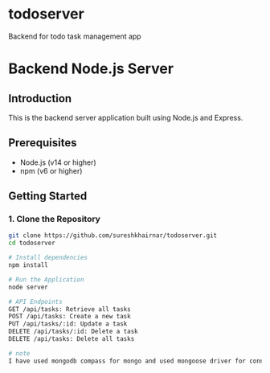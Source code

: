 # todoserver
Backend for todo task management app

# Backend Node.js Server

## Introduction
This is the backend server application built using Node.js and Express.

## Prerequisites
- Node.js (v14 or higher)
- npm (v6 or higher)

## Getting Started

### 1. Clone the Repository
```bash
git clone https://github.com/sureshkhairnar/todoserver.git
cd todoserver

# Install dependencies
npm install

# Run the Application
node server

# API Endpoints
GET /api/tasks: Retrieve all tasks
POST /api/tasks: Create a new task
PUT /api/tasks/:id: Update a task
DELETE /api/tasks/:id: Delete a task
DELETE /api/tasks: Delete all tasks

# note
I have used mongodb compass for mongo and used mongoose driver for connection


